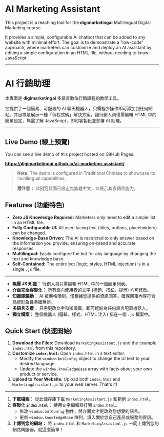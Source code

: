 # AI Marketing Assistant

This project is a teaching tool for the **digimarketingai** Multilingual Digital Marketing course.

It provides a simple, configurable AI chatbot that can be added to any website with minimal effort. The goal is to demonstrate a "low-code" approach, where marketers can customize and deploy an AI assistant by editing a simple configuration in an HTML file, without needing to know JavaScript.

---

# AI 行銷助理

本專案是 **digimarketingai** 多語言數位行銷課程的教學工具。

它提供了一個簡易、可配置的 AI 聊天機器人，只需極少操作即可添加到任何網站。其目標是展示一種「低程式碼」解決方案，讓行銷人員僅需編輯 HTML 中的簡單設定，無需了解 JavaScript，即可客製化並部署 AI 助理。

---

## Live Demo (線上預覽)

You can see a live demo of this project hosted on GitHub Pages:

**https://digimarketingai.github.io/ai-marketing-assistant/**

> **Note:** The demo is configured in Traditional Chinese to showcase its multilingual capabilities.
>
> **請注意：** 此預覽頁面已設定為繁體中文，以展示其多語言能力。

## Features (功能特色)

*   **Zero JS Knowledge Required:** Marketers only need to edit a simple list in an HTML file.
*   **Fully Configurable UI:** All user-facing text (titles, buttons, placeholders) can be changed.
*   **Knowledge-Base Driven:** The AI is restricted to only answer based on the information you provide, ensuring on-brand and accurate responses.
*   **Multilingual:** Easily configure the bot for any language by changing the text and knowledge base.
*   **Self-Contained:** The entire bot (logic, styles, HTML injection) is in a single `.js` file.

---

*   **無需 JS 知識：** 行銷人員只需編輯 HTML 中的一個簡單列表。
*   **介面完全客製化：** 所有面向使用者的文字 (標題、按鈕、提示) 均可修改。
*   **知識庫驅動：** AI 被嚴格限制，僅根據您提供的資訊回答，確保回覆內容符合品牌形象且準確無誤。
*   **多語言支援：** 只需更改文字和知識庫，即可輕鬆為任何語言配置機器人。
*   **獨立檔案：** 整個機器人 (邏輯、樣式、HTML 注入) 都在一個 `.js` 檔案中。

## Quick Start (快速開始)

1.  **Download the Files:** Download `MarketingAssistant.js` and the example `index.html` from this repository.
2.  **Customize `index.html`:** Open `index.html` in a text editor.
    *   Modify the `window.botConfig` object to change the UI text to your desired language.
    *   Update the `window.knowledgeBase` array with facts about your own product or service.
3.  **Upload to Your Website:** Upload both `index.html` and `MarketingAssistant.js` to your web server. That's it!

---

1.  **下載檔案：** 從此儲存庫下載 `MarketingAssistant.js` 和範例 `index.html`。
2.  **客製化 `index.html`：** 使用文字編輯器打開 `index.html`。
    *   修改 `window.botConfig` 物件，將介面文字更改為您想要的語言。
    *   更新 `window.knowledgeBase` 陣列，填入關於您自己產品或服務的資訊。
3.  **上傳到您的網站：** 將 `index.html` 和 `MarketingAssistant.js` 一同上傳到您的網路伺服器。就這麼簡單！